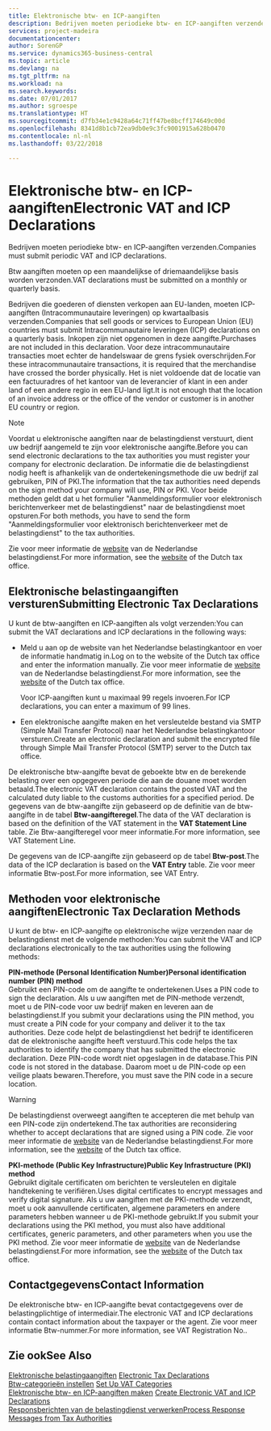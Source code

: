 ```yaml
---
title: Elektronische btw- en ICP-aangiften
description: Bedrijven moeten periodieke btw- en ICP-aangiften verzenden.
services: project-madeira
documentationcenter: 
author: SorenGP
ms.service: dynamics365-business-central
ms.topic: article
ms.devlang: na
ms.tgt_pltfrm: na
ms.workload: na
ms.search.keywords: 
ms.date: 07/01/2017
ms.author: sgroespe
ms.translationtype: HT
ms.sourcegitcommit: d7fb34e1c9428a64c71ff47be8bcff174649c00d
ms.openlocfilehash: 8341d8b1cb72ea9db0e9c3fc9001915a628b0470
ms.contentlocale: nl-nl
ms.lasthandoff: 03/22/2018

---
```

# <a name="electronic-vat-and-icp-declarations"></a><span data-ttu-id="f892d-103">Elektronische btw- en ICP-aangiften</span><span class="sxs-lookup"><span data-stu-id="f892d-103">Electronic VAT and ICP Declarations</span></span>
<span data-ttu-id="f892d-104">Bedrijven moeten periodieke btw- en ICP-aangiften verzenden.</span><span class="sxs-lookup"><span data-stu-id="f892d-104">Companies must submit periodic VAT and ICP declarations.</span></span>  

<span data-ttu-id="f892d-105">Btw aangiften moeten op een maandelijkse of driemaandelijkse basis worden verzonden.</span><span class="sxs-lookup"><span data-stu-id="f892d-105">VAT declarations must be submitted on a monthly or quarterly basis.</span></span>  

<span data-ttu-id="f892d-106">Bedrijven die goederen of diensten verkopen aan EU-landen, moeten ICP-aangiften (Intracommunautaire leveringen) op kwartaalbasis verzenden.</span><span class="sxs-lookup"><span data-stu-id="f892d-106">Companies that sell goods or services to European Union (EU) countries must submit Intracommunautaire leveringen (ICP) declarations on a quarterly basis.</span></span> <span data-ttu-id="f892d-107">Inkopen zijn niet opgenomen in deze aangifte.</span><span class="sxs-lookup"><span data-stu-id="f892d-107">Purchases are not included in this declaration.</span></span> <span data-ttu-id="f892d-108">Voor deze intracommunautaire transacties moet echter de handelswaar de grens fysiek overschrijden.</span><span class="sxs-lookup"><span data-stu-id="f892d-108">For these intracommunautaire transactions, it is required that the merchandise have crossed the border physically.</span></span> <span data-ttu-id="f892d-109">Het is niet voldoende dat de locatie van een factuuradres of het kantoor van de leverancier of klant in een ander land of een andere regio in een EU-land ligt.</span><span class="sxs-lookup"><span data-stu-id="f892d-109">It is not enough that the location of an invoice address or the office of the vendor or customer is in another EU country or region.</span></span>  

> [!NOTE]  
>  <span data-ttu-id="f892d-110">Voordat u elektronische aangiften naar de belastingdienst verstuurt, dient uw bedrijf aangemeld te zijn voor elektronische aangifte.</span><span class="sxs-lookup"><span data-stu-id="f892d-110">Before you can send electronic declarations to the tax authorities you must register your company for electronic declaration.</span></span> <span data-ttu-id="f892d-111">De informatie die de belastingdienst nodig heeft is afhankelijk van de ondertekeningsmethode die uw bedrijf zal gebruiken, PIN of PKI.</span><span class="sxs-lookup"><span data-stu-id="f892d-111">The information that the tax authorities need depends on the sign method your company will use, PIN or PKI.</span></span> <span data-ttu-id="f892d-112">Voor beide methoden geldt dat u het formulier "Aanmeldingsformulier voor elektronisch berichtenverkeer met de belastingdienst" naar de belastingdienst moet opsturen.</span><span class="sxs-lookup"><span data-stu-id="f892d-112">For both methods, you have to send the form "Aanmeldingsformulier voor elektronisch berichtenverkeer met de belastingdienst" to the tax authorities.</span></span>  
>   
>  <span data-ttu-id="f892d-113">Zie voor meer informatie de [website](http://go.microsoft.com/fwlink/?LinkID=223151) van de Nederlandse belastingdienst.</span><span class="sxs-lookup"><span data-stu-id="f892d-113">For more information, see the [website](http://go.microsoft.com/fwlink/?LinkID=223151) of the Dutch tax office.</span></span>  

## <a name="submitting-electronic-tax-declarations"></a><span data-ttu-id="f892d-114">Elektronische belastingaangiften versturen</span><span class="sxs-lookup"><span data-stu-id="f892d-114">Submitting Electronic Tax Declarations</span></span>  
<span data-ttu-id="f892d-115">U kunt de btw-aangiften en ICP-aangiften als volgt verzenden:</span><span class="sxs-lookup"><span data-stu-id="f892d-115">You can submit the VAT declarations and ICP declarations in the following ways:</span></span>  

- <span data-ttu-id="f892d-116">Meld u aan op de website van het Nederlandse belastingkantoor en voer de informatie handmatig in.</span><span class="sxs-lookup"><span data-stu-id="f892d-116">Log on to the website of the Dutch tax office and enter the information manually.</span></span> <span data-ttu-id="f892d-117">Zie voor meer informatie de [website](http://go.microsoft.com/fwlink/?LinkID=223151) van de Nederlandse belastingdienst.</span><span class="sxs-lookup"><span data-stu-id="f892d-117">For more information, see the [website](http://go.microsoft.com/fwlink/?LinkID=223151) of the Dutch tax office.</span></span>  

    <span data-ttu-id="f892d-118">Voor ICP-aangiften kunt u maximaal 99 regels invoeren.</span><span class="sxs-lookup"><span data-stu-id="f892d-118">For ICP declarations, you can enter a maximum of 99 lines.</span></span>  

- <span data-ttu-id="f892d-119">Een elektronische aangifte maken en het versleutelde bestand via SMTP (Simple Mail Transfer Protocol) naar het Nederlandse belastingkantoor versturen.</span><span class="sxs-lookup"><span data-stu-id="f892d-119">Create an electronic declaration and submit the encrypted file through Simple Mail Transfer Protocol (SMTP) server to the Dutch tax office.</span></span>  

<span data-ttu-id="f892d-120">De elektronische btw-aangifte bevat de geboekte btw en de berekende belasting over een opgegeven periode die aan de douane moet worden betaald.</span><span class="sxs-lookup"><span data-stu-id="f892d-120">The electronic VAT declaration contains the posted VAT and the calculated duty liable to the customs authorities for a specified period.</span></span> <span data-ttu-id="f892d-121">De gegevens van de btw-aangifte zijn gebaseerd op de definitie van de btw-aangifte in de tabel **Btw-aangifteregel**.</span><span class="sxs-lookup"><span data-stu-id="f892d-121">The data of the VAT declaration is based on the definition of the VAT statement in the **VAT Statement Line** table.</span></span> <span data-ttu-id="f892d-122">Zie Btw-aangifteregel voor meer informatie.</span><span class="sxs-lookup"><span data-stu-id="f892d-122">For more information, see VAT Statement Line.</span></span>  

<span data-ttu-id="f892d-123">De gegevens van de ICP-aangifte zijn gebaseerd op de tabel **Btw-post**.</span><span class="sxs-lookup"><span data-stu-id="f892d-123">The data of the ICP declaration is based on the **VAT Entry** table.</span></span> <span data-ttu-id="f892d-124">Zie voor meer informatie Btw-post.</span><span class="sxs-lookup"><span data-stu-id="f892d-124">For more information, see VAT Entry.</span></span>  

## <a name="electronic-tax-declaration-methods"></a><span data-ttu-id="f892d-125">Methoden voor elektronische aangiften</span><span class="sxs-lookup"><span data-stu-id="f892d-125">Electronic Tax Declaration Methods</span></span>  
<span data-ttu-id="f892d-126">U kunt de btw- en ICP-aangifte op elektronische wijze verzenden naar de belastingdienst met de volgende methoden:</span><span class="sxs-lookup"><span data-stu-id="f892d-126">You can submit the VAT and ICP declarations electronically to the tax authorities using the following methods:</span></span>  

<span data-ttu-id="f892d-127">**PIN-methode (Personal Identification Number)**</span><span class="sxs-lookup"><span data-stu-id="f892d-127">**Personal identification number (PIN) method**</span></span>  
 <span data-ttu-id="f892d-128">Gebruikt een PIN-code om de aangifte te ondertekenen.</span><span class="sxs-lookup"><span data-stu-id="f892d-128">Uses a PIN code to sign the declaration.</span></span> <span data-ttu-id="f892d-129">Als u uw aangiften met de PIN-methode verzendt, moet u de PIN-code voor uw bedrijf maken en leveren aan de belastingdienst.</span><span class="sxs-lookup"><span data-stu-id="f892d-129">If you submit your declarations using the PIN method, you must create a PIN code for your company and deliver it to the tax authorities.</span></span> <span data-ttu-id="f892d-130">Deze code helpt de belastingdienst het bedrijf te identificeren dat de elektronische aangifte heeft verstuurd.</span><span class="sxs-lookup"><span data-stu-id="f892d-130">This code helps the tax authorities to identify the company that has submitted the electronic declaration.</span></span> <span data-ttu-id="f892d-131">Deze PIN-code wordt niet opgeslagen in de database.</span><span class="sxs-lookup"><span data-stu-id="f892d-131">This PIN code is not stored in the database.</span></span> <span data-ttu-id="f892d-132">Daarom moet u de PIN-code op een veilige plaats bewaren.</span><span class="sxs-lookup"><span data-stu-id="f892d-132">Therefore, you must save the PIN code in a secure location.</span></span>  

> [!WARNING]  
>  <span data-ttu-id="f892d-133">De belastingdienst overweegt aangiften te accepteren die met behulp van een PIN-code zijn ondertekend.</span><span class="sxs-lookup"><span data-stu-id="f892d-133">The tax authorities are reconsidering whether to accept declarations that are signed using a PIN code.</span></span> <span data-ttu-id="f892d-134">Zie voor meer informatie de [website](http://go.microsoft.com/fwlink/?LinkID=223151) van de Nederlandse belastingdienst.</span><span class="sxs-lookup"><span data-stu-id="f892d-134">For more information, see the [website](http://go.microsoft.com/fwlink/?LinkID=223151) of the Dutch tax office.</span></span>  

<span data-ttu-id="f892d-135">**PKI-methode (Public Key Infrastructure)**</span><span class="sxs-lookup"><span data-stu-id="f892d-135">**Public Key Infrastructure (PKI) method**</span></span>  
 <span data-ttu-id="f892d-136">Gebruikt digitale certificaten om berichten te versleutelen en digitale handtekening te verifiëren.</span><span class="sxs-lookup"><span data-stu-id="f892d-136">Uses digital certificates to encrypt messages and verify digital signature.</span></span> <span data-ttu-id="f892d-137">Als u uw aangiften met de PKI-methode verzendt, moet u ook aanvullende certificaten, algemene parameters en andere parameters hebben wanneer u de PKI-methode gebruikt.</span><span class="sxs-lookup"><span data-stu-id="f892d-137">If you submit your declarations using the PKI method, you must also have additional certificates, generic parameters, and other parameters when you use the PKI method.</span></span> <span data-ttu-id="f892d-138">Zie voor meer informatie de [website](http://go.microsoft.com/fwlink/?LinkID=223151) van de Nederlandse belastingdienst.</span><span class="sxs-lookup"><span data-stu-id="f892d-138">For more information, see the [website](http://go.microsoft.com/fwlink/?LinkID=223151) of the Dutch tax office.</span></span>  

## <a name="contact-information"></a><span data-ttu-id="f892d-139">Contactgegevens</span><span class="sxs-lookup"><span data-stu-id="f892d-139">Contact Information</span></span>  
<span data-ttu-id="f892d-140">De elektronische btw- en ICP-aangifte bevat contactgegevens over de belastingplichtige of intermediair.</span><span class="sxs-lookup"><span data-stu-id="f892d-140">The electronic VAT and ICP declarations contain contact information about the taxpayer or the agent.</span></span> <span data-ttu-id="f892d-141">Zie voor meer informatie Btw-nummer.</span><span class="sxs-lookup"><span data-stu-id="f892d-141">For more information, see VAT Registration No..</span></span>  

## <a name="see-also"></a><span data-ttu-id="f892d-142">Zie ook</span><span class="sxs-lookup"><span data-stu-id="f892d-142">See Also</span></span>  
 <span data-ttu-id="f892d-143">[Elektronische belastingaangiften](electronic-tax-declarations.md) </span><span class="sxs-lookup"><span data-stu-id="f892d-143">[Electronic Tax Declarations](electronic-tax-declarations.md) </span></span>  
 <span data-ttu-id="f892d-144">[Btw-categorieën instellen](how-to-set-up-vat-categories.md) </span><span class="sxs-lookup"><span data-stu-id="f892d-144">[Set Up VAT Categories](how-to-set-up-vat-categories.md) </span></span>  
 <span data-ttu-id="f892d-145">[Elektronische btw- en ICP-aangiften maken](how-to-create-electronic-vat-and-icp-declarations.md) </span><span class="sxs-lookup"><span data-stu-id="f892d-145">[Create Electronic VAT and ICP Declarations](how-to-create-electronic-vat-and-icp-declarations.md) </span></span>  
 [<span data-ttu-id="f892d-146">Responsberichten van de belastingdienst verwerken</span><span class="sxs-lookup"><span data-stu-id="f892d-146">Process Response Messages from Tax Authorities</span></span>](how-to-process-response-messages-from-tax-authorities.md)

